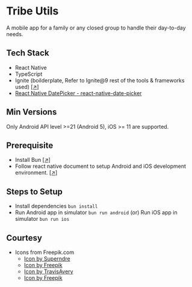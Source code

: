 # Tribe Utils
A mobile app for a family or any closed group to handle their day-to-day needs.

## Tech Stack
- React Native
- TypeScript
- Ignite (boilderplate, Refer to Ignite@9 rest of the tools & frameworks used) <a href="https://shift.infinite.red/announcing-ignite-9-0-exp-ress-o-89ab5801937d" target="_blank">[↗]</a>
- [React Native DatePicker - react-native-date-picker](https://github.com/henninghall/react-native-date-picker)

## Min Versions
Only Android API level >=21 (Android 5), iOS >= 11 are supported.

## Prerequisite
- Install Bun <a href="https://www.bun.sh" target="_blank">[↗]</a>
- Follow react native document to setup Android and iOS development environment. <a href="https://reactnative.dev/docs/environment-setup" target="_blank">[↗]</a>

## Steps to Setup
- Install dependencies `bun install`
- Run Android app in simulator `bun run android` (or)
  Run iOS app in simulator `bun run ios`

## Courtesy
- Icons from Freepik.com 
    - <a href="https://www.freepik.com/icon/wallet_4504461#fromView=search&term=wallet+online&track=ais&page=1&position=56&uuid=2f2a87b6-cc3a-4aa6-8ecf-8faf8fd00371">Icon by Superndre</a>
    - <a href="https://www.freepik.com/icon/payment-method_1663219#fromView=search&term=payment&track=ais&page=1&position=64&uuid=1bcdb960-b053-4e54-a129-784d7bb3b49d">Icon by Freepik</a>
    - <a href="https://www.freepik.com/icon/calendar_12127241#fromView=search&term=filter+calendar&track=ais&page=1&position=5&uuid=e10a8b4c-c807-45d4-9521-b93a99de3493">Icon by TravisAvery</a>
    - <a href="https://www.freepik.com/icon/commission_8155668#fromView=search&term=loan&track=ais&page=1&position=16&uuid=07470a9f-13de-4b80-b564-daee4a8c2091">Icon by Freepik</a>